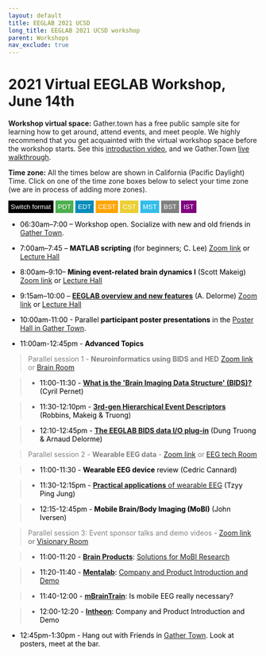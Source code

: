 ```yaml
---
layout: default
title: EEGLAB 2021 UCSD
long_title: EEGLAB 2021 UCSD workshop
parent: Workshops
nav_exclude: true
---
```

<!-- 
layout: redirect
redirect_link: https://sites.google.com/ucsd.edu/eeglab2020/eeglab-workshop -->

# 2021 Virtual EEGLAB Workshop, June 14th 

**Workshop virtual space:** Gather.town has a free public sample site for learning how to get around, attend events, and meet people. We highly recommend that you get acquainted with the virtual workshop space before the workshop starts. See this [introduction video](https://youtu.be/jNvZs-lNAz8), and we Gather.Town [live walkthrough](https://gather.town/).

**Time zone:** All the times below are shown in California (Pacific Daylight) Time. Click on one of the time zone boxes below to select your time zone (we are in process of adding more zones). 

<button onclick="changeFormat()" style="background-color: Black; color: White; border: none; padding: 5px 5px; text-align: center;">Switch format</button>
<button onclick="changeTimezone('PDT')" style="background-color: #4CAF50; color: white; border: none; padding: 5px 5px; text-align: center;">PDT</button>
<button onclick="changeTimezone('EDT')" style="background-color: #008CBA; color: white; border: none; padding: 5px 5px; text-align: center;">EDT</button>
<button onclick="changeTimezone('CEST')" style="background-color:Orange; color: white; border: none; padding: 5px 5px; text-align: center;">CEST</button>
<button onclick="changeTimezone('CST')" style="background-color: #ebcf34; color: white; border: none; padding: 5px 5px; text-align: center;">CST</button>
<button onclick="changeTimezone('MST')" style="background-color:#34bdeb; color: white; border: none; padding: 5px 5px; text-align: center;">MST</button>
<button onclick="changeTimezone('BST')" style="background-color:Grey; color: white; border: none; padding: 5px 5px; text-align: center;">BST</button>
<button onclick="changeTimezone('IST')" style="background-color:Purple; color: white; border: none; padding: 5px 5px; text-align: center;">IST</button>

- <span style="color: black"><span class="time" data-timeformat="12hr" data-timeformat="12hr" data-timezone="PDT">06:30am</span>–<span class="time" data-timeformat="12hr" data-timezone="PDT">7:00</span> – Workshop open. Socialize with new and old friends in [Gather Town](https://gather.town/app/RdR6An6QJCsL5oJw/eeglab2021).</span>

- <span style="color: black"><span class="time" data-timeformat="12hr" data-timezone="PDT">7:00am</span>–<span class="time" data-timeformat="12hr" data-timezone="PDT">7:45</span> – **MATLAB scripting** (for beginners; C. Lee) [Zoom link](https://ucsd.zoom.us/j/94195650761?pwd=emJoVGpnMktrdXVCQ3lDbkNORy9qZz09) or [Lecture Hall](https://gather.town/app/RdR6An6QJCsL5oJw/eeglab2021) </span>

- <span style="color: black"><span class="time" data-timeformat="12hr" data-timezone="PDT">8:00am</span>–<span class="time" data-timeformat="12hr" data-timezone="PDT">9:10</span>– **Mining event-related brain dynamics I** (Scott Makeig) [Zoom link](https://ucsd.zoom.us/j/94195650761?pwd=emJoVGpnMktrdXVCQ3lDbkNORy9qZz09) or [Lecture Hall](https://gather.town/app/RdR6An6QJCsL5oJw/eeglab2021) </span>

- <span style="color: black"><span class="time" data-timeformat="12hr" data-timezone="PDT">9:15am</span>–<span class="time" data-timeformat="12hr" data-timezone="PDT">10:00</span> – [**EEGLAB overview and new features**](https://sccn.ucsd.edu/githubwiki/files/EEGLAB_overview2021.pdf) (A. Delorme) [Zoom link](https://ucsd.zoom.us/j/94195650761?pwd=emJoVGpnMktrdXVCQ3lDbkNORy9qZz09) or [Lecture Hall](https://gather.town/app/RdR6An6QJCsL5oJw/eeglab2021) </span>

- <span style="color: black"><span class="time" data-timeformat="12hr" data-timezone="PDT">10:00am</span>-<span class="time" data-timeformat="12hr" data-timezone="PDT">11:00</span> - Parallel **participant poster presentations** in the [Poster Hall in Gather Town](https://gather.town/app/RdR6An6QJCsL5oJw/eeglab2021).
  
- <span style="color: black"><span class="time" data-timeformat="12hr" data-timezone="PDT">11:00am</span>-<span class="time" data-timeformat="12hr" data-timezone="PDT">12:45pm</span> - **Advanced Topics**</span>

> <span style="color: gray">Parallel session 1 - **Neuroinformatics using BIDS and HED** [Zoom link](https://ucsd.zoom.us/j/94195650761?pwd=emJoVGpnMktrdXVCQ3lDbkNORy9qZz09) or [Brain Room](https://gather.town/app/RdR6An6QJCsL5oJw/eeglab2021)

> - <span style="color: black"><span class="time" data-timeformat="12hr" data-timezone="PDT">11:00</span>-<span class="time" data-timeformat="12hr" data-timezone="PDT">11:30</span> - **[What is the \'Brain Imaging Data Structure\' (BIDS)?](https://sccn.ucsd.edu/githubwiki/files/2021_Pernet_EEGLAB_workshop_BIDS-EEG.pdf)** (Cyril Pernet) </span>

> - <span style="color: black"><span class="time" data-timeformat="12hr" data-timezone="PDT">11:30</span>-<span class="time" data-timeformat="12hr" data-timezone="PDT">12:10pm</span> - **[3rd-gen Hierarchical Event Descriptors](https://drive.google.com/file/d/13dCPbsL6pO1TU2pUilxUohxJIUXt2og2/view)** (Robbins, Makeig &amp; Truong)</span>

> - <span style="color: black"><span class="time" data-timeformat="12hr" data-timezone="PDT">12:10</span>-<span class="time" data-timeformat="12hr" data-timezone="PDT">12:45pm</span> - [**The EEGLAB BIDS data I/O plug-in**](https://sccn.ucsd.edu/githubwiki/files/EEGLAB_BIDS1.pdf) (Dung Truong &amp; Arnaud Delorme)</span>

> <span style="color: gray">Parallel session 2 - **Wearable EEG data** - [Zoom link](https://ucsd.zoom.us/j/92391479445) or [EEG tech Room](https://gather.town/app/RdR6An6QJCsL5oJw/eeglab2021)

> - <span style="color: black"><span class="time" data-timeformat="12hr" data-timezone="PDT">11:00</span>-<span class="time" data-timeformat="12hr" data-timezone="PDT">11:30</span> - **Wearable EEG device** review (Cedric Cannard)</span>

> - <span style="color: black"><span class="time" data-timeformat="12hr" data-timezone="PDT">11:30</span>-<span class="time" data-timeformat="12hr" data-timezone="PDT">12:15pm</span> - [**Practical applications** of wearable EEG](https://sccn.ucsd.edu/githubwiki/files/PracticalApplicaitonsofEEG.pdf) (Tzyy Ping Jung)</span>

> - <span style="color: black"><span class="time" data-timeformat="12hr" data-timezone="PDT">12:15</span>-<span class="time" data-timeformat="12hr" data-timezone="PDT">12:45pm</span> - **Mobile Brain/Body Imaging (MoBI)** (John Iversen)</span>

> <span style="color: gray">Parallel session 3: Event sponsor talks and demo videos </span> - [Zoom link](https://ucsd.zoom.us/j/92218133290) or [Visionary Room](https://gather.town/app/RdR6An6QJCsL5oJw/eeglab2021)
  
> - <span style="color: black"><span class="time" data-timeformat="12hr" data-timezone="PDT">11:00</span>-<span class="time" data-timeformat="12hr" data-timezone="PDT">11:20</span> - **[Brain Products](https://www.brainproducts.com/)**: [Solutions for MoBI Research](https://www.youtube.com/watch?v=FyqMBs1h1BI&ab_channel=BrainProductsGmbH)</span>

> - <span style="color: black"><span class="time" data-timeformat="12hr" data-timezone="PDT">11:20</span>-<span class="time" data-timeformat="12hr" data-timezone="PDT">11:40</span> - **[Mentalab](https://mentalab.com/)**: [Company and Product Introduction and Demo](https://www.youtube.com/watch?v=S_MS5oSUEto&list=PLa3JycsGtkBgCRsBfikkrRDKijMvW_En6)</span>
  
> - <span style="color: black"><span class="time" data-timeformat="12hr" data-timezone="PDT">11:40</span>-<span class="time" data-timeformat="12hr" data-timezone="PDT">12:00</span> - **[mBrainTrain](https://mbraintrain.com/)**: Is mobile EEG really necessary?</span>

> - <span style="color: black"><span class="time" data-timeformat="12hr" data-timezone="PDT">12:00</span>-<span class="time" data-timeformat="12hr" data-timezone="PDT">12:20</span> - **[Intheon](https://intheon.io/)**: Company and Product Introduction and Demo</span>
  
- <span style="color: black"><span class="time" data-timeformat="12hr" data-timezone="PDT">12:45pm</span>-<span class="time" data-timeformat="12hr" data-timezone="PDT">1:30pm</span> - Hang out with Friends in [Gather Town](https://gather.town/app/RdR6An6QJCsL5oJw/eeglab2021). Look at posters, meet at the bar.</span>

